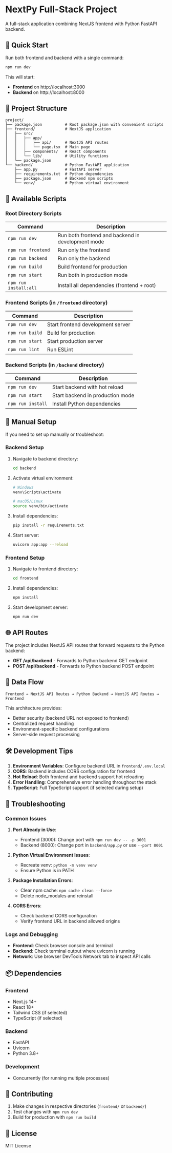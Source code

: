 # NextPy Full-Stack Project

A full-stack application combining NextJS frontend with Python FastAPI backend.

## 🚀 Quick Start

Run both frontend and backend with a single command:

```bash
npm run dev
```

This will start:
- **Frontend** on http://localhost:3000
- **Backend** on http://localhost:8000

## 📁 Project Structure

```
project/
├── package.json          # Root package.json with convenient scripts
├── frontend/             # NextJS application
│   ├── src/
│   │   ├── app/
│   │   │   ├── api/      # NextJS API routes
│   │   │   └── page.tsx  # Main page
│   │   ├── components/   # React components
│   │   └── lib/          # Utility functions
│   └── package.json
└── backend/              # Python FastAPI application
    ├── app.py            # FastAPI server
    ├── requirements.txt  # Python dependencies
    ├── package.json      # Backend npm scripts
    └── venv/             # Python virtual environment
```

## 📜 Available Scripts

### Root Directory Scripts

| Command | Description |
|---------|-------------|
| `npm run dev` | Run both frontend and backend in development mode |
| `npm run frontend` | Run only the frontend |
| `npm run backend` | Run only the backend |
| `npm run build` | Build frontend for production |
| `npm run start` | Run both in production mode |
| `npm run install:all` | Install all dependencies (frontend + root) |

### Frontend Scripts (in `/frontend` directory)

| Command | Description |
|---------|-------------|
| `npm run dev` | Start frontend development server |
| `npm run build` | Build for production |
| `npm run start` | Start production server |
| `npm run lint` | Run ESLint |

### Backend Scripts (in `/backend` directory)

| Command | Description |
|---------|-------------|
| `npm run dev` | Start backend with hot reload |
| `npm run start` | Start backend in production mode |
| `npm run install` | Install Python dependencies |

## 🔧 Manual Setup

If you need to set up manually or troubleshoot:

### Backend Setup

1. Navigate to backend directory:
   ```bash
   cd backend
   ```

2. Activate virtual environment:
   ```bash
   # Windows
   venv\Scripts\activate
   
   # macOS/Linux
   source venv/bin/activate
   ```

3. Install dependencies:
   ```bash
   pip install -r requirements.txt
   ```

4. Start server:
   ```bash
   uvicorn app:app --reload
   ```

### Frontend Setup

1. Navigate to frontend directory:
   ```bash
   cd frontend
   ```

2. Install dependencies:
   ```bash
   npm install
   ```

3. Start development server:
   ```bash
   npm run dev
   ```

## 🌐 API Routes

The project includes NextJS API routes that forward requests to the Python backend:

- **GET /api/backend** - Forwards to Python backend GET endpoint
- **POST /api/backend** - Forwards to Python backend POST endpoint

## 🔄 Data Flow

```
Frontend → NextJS API Routes → Python Backend → NextJS API Routes → Frontend
```

This architecture provides:
- Better security (backend URL not exposed to frontend)
- Centralized request handling
- Environment-specific backend configurations
- Server-side request processing

## 🛠️ Development Tips

1. **Environment Variables**: Configure backend URL in `frontend/.env.local`
2. **CORS**: Backend includes CORS configuration for frontend
3. **Hot Reload**: Both frontend and backend support hot reloading
4. **Error Handling**: Comprehensive error handling throughout the stack
5. **TypeScript**: Full TypeScript support (if selected during setup)

## 🚨 Troubleshooting

### Common Issues

1. **Port Already in Use**:
   - Frontend (3000): Change port with `npm run dev -- -p 3001`
   - Backend (8000): Change port in `backend/app.py` or use `--port 8001`

2. **Python Virtual Environment Issues**:
   - Recreate venv: `python -m venv venv`
   - Ensure Python is in PATH

3. **Package Installation Errors**:
   - Clear npm cache: `npm cache clean --force`
   - Delete node_modules and reinstall

4. **CORS Errors**:
   - Check backend CORS configuration
   - Verify frontend URL in backend allowed origins

### Logs and Debugging

- **Frontend**: Check browser console and terminal
- **Backend**: Check terminal output where uvicorn is running
- **Network**: Use browser DevTools Network tab to inspect API calls

## 📦 Dependencies

### Frontend
- Next.js 14+
- React 18+
- Tailwind CSS (if selected)
- TypeScript (if selected)

### Backend
- FastAPI
- Uvicorn
- Python 3.8+

### Development
- Concurrently (for running multiple processes)

## 🤝 Contributing

1. Make changes in respective directories (`frontend/` or `backend/`)
2. Test changes with `npm run dev`
3. Build for production with `npm run build`

## 📄 License

MIT License

